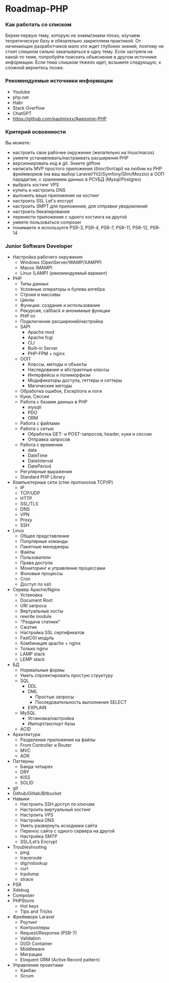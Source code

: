 # Roadmap-PHP

### Как работать со списком
Берем первую тему, которую не знаем/знаем плохо, изучаем теоретическую базу и обязательно закрепляем практикой. От начинающих разработчиков мало кто ждет глубоких знаний, поэтому не стоит слишком сильно закапываться в одну тему. Если застряли на какой-то теме, попробуйте поискать объяснение в другом источнике информации. Если тема слишком тяжело идет, возьмите следующую, к сложной вернитесь позже.


### Рекомендуемые источники информации
* Youtube
* php.net
* Habr
* Stack Overflow
* ChatGPT
* https://github.com/paulmixxx/Awesome-PHP


### Критерий освоенности
Вы можете:
* настроить свое рабочее окружение (желательно на linux/macos)
* умеете устанавливать/настраивать расширения PHP
* версионировать код в git. Знаете gitflow
* написать MVP простого приложения (блог/бот/api) на любом из PHP фреймворков (на ваш выбор Laravel/Yii2/Symfony/Slim/Mezzio) в ООП парадигме, с хранением данных в РСУБД (Mysql/Postgres)
* выбрать хостинг VPS
* купить и настроить DNS
* выложить ваше приложение на хостинг
* настроить SSL Let's encrypt
* настроить SMPT для приложения, для отправки уведомлений
* настроить бекапирование
* перенести приложение с одного хостинга на другой
* умеете пользоваться composer
* понимаете и используете PSR-3, PSR-4, PSR-7, PSR-11, PSR-12, PSR-14


### Junior Software Developer

* Настройка рабочего окружения
   * Windows (OpenServer/WAMP/XAMPP)
   * Macos (MAMP)
   * Linux (LAMP) (рекомендуемый вариант)
* PHP
    * Типы данных
    * Условные операторы и булева алгебра
    * Строки и массивы
    * Циклы
    * Функции: создание и использование
    * Рекурсия, callback и анонимные функции
    * PHP ini
    * Подключение расширений/настройка
    * SAPI
        * Apache mod
        * Apache fcgi
        * CLI
        * Built-in Server
        * PHP-FPM + nginx
    * ООП
        * Классы, методы и объекты
        * Наследование и абстрактные классы
        * Интерфейсы и полиморфизм
        * Модификаторы доступа, геттеры и сеттеры
        * Магические методы
    * Обработка ошибок, Exceptions и логи
    * Куки, Сессии
    * Работа с базами данных в PHP
        * mysqli
        * PDO
        * ORM
    * Работа с файлами
    * Работа с сетью
        * Обработка GET- и POST-запросов, header, куки и сессии
        * Отправка запросов
    * Работа с временем
        * date
        * DateTime
        * DateInterval
        * DatePeriod
    * Регулярные выражения
    * Standard PHP Library
* Компьютерные сети (стек протоколов TCP/IP)
   * IP
   * TCP/UDP
   * HTTP
   * SSL/TLS
   * DNS
   * VPN
   * Proxy
   * SSH
* Linux
    * Общее представление
    * Популярные команды
    * Пакетные менеджеры
    * Файлы
    * Пользователи
    * Права доступа
    * Мониторинг и управление процессами
    * Фоновые процессы
    * Cron
    * Доступ по ssh
* Сервер Apache/Nginx
   * Установка
   * Document Root
   * URI запроса
   * Виртуальные хосты
   * rewrite module
   * "Раздача статики"
   * Сжатие
   * Настройка SSL сертификатов
   * FastCGI модуль
   * Комбинация apache + nginx
   * Только nginx
   * LAMP stack
   * LEMP stack
* БД
    * Нормальные формы
    * Уметь спроектировать простую структуру
    * SQL
        * DDL
        * DML
           * Простые запросы
           * Последовательность выполнения SELECT
        * EXPLAIN
    * MySQL
        * Установка/настройка
        * Импорт/экспорт базы
    * ACID
* Архитектура
    * Разделение приложения на файлы
    * Front Controller и Router
    * MVC
    * ADR
* Паттерны
    * Банда четырех
    * DRY
    * KISS
    * SOLID
* git
* Github/Gitlab/Bitbucket
* Навыки
    * Настроить SSH доступ по ключам
    * Настроить виртуальный хостинг
    * Настроить VPS
    * Настройка DNS
    * Уметь развернуть исходники сайта
    * Перенос сайта с одного сервера на другой
    * Настройка SMTP
    * SSL/Let’s Encrypt
* Troubleshooting
   * ping
   * traceroute
   * dig/nslookup
   * curl
   * tcpdump
   * strace
* PSR
* Xdebug
* Composer
* PHPStorm
   * Hot keys
   * Tips and Tricks
* Фреймворк Laravel
   * Роутинг
   * Контроллеры
   * Request/Response (PSR-7)
   * Validation
   * DI/DI Container
   * Middleware
   * Миграции
   * Eloquent ORM (Active Record pattern)
* Управление проектами
   * Канбан
   * Scrum


